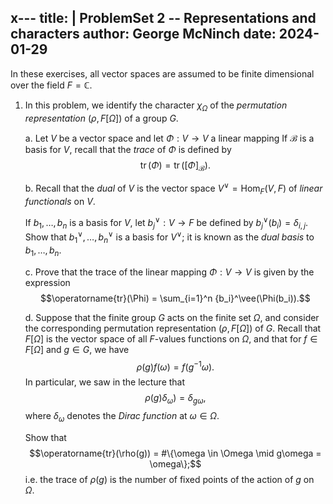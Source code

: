 x---
title: |
 ProblemSet 2 -- Representations and characters
author: George McNinch
date: 2024-01-29
---

In these exercises, all vector spaces are assumed to be finite
dimensional over the field $F = \mathbb{C}$.

1. In this problem, we identify the character $\chi_\Omega$ of the
   *permutation representation* $(\rho,F[\Omega])$ of a group $G$.
   

   a. Let $V$ be a vector space and let $\Phi:V \to V$ a linear mapping
      If $\mathcal{B}$ is a basis for $V$, recall that the *trace* of $\Phi$
	  is defined by
	  $$\operatorname{tr}(\Phi) = \operatorname{tr}([\Phi]_\mathcal{B}).$$
	  

   b. Recall that the *dual* of $V$ is the vector space $V^\vee =
      \operatorname{Hom}_F(V,F)$ of *linear functionals* on $V$.
	  
	  If $b_1,\dots,b_n$ is a basis for $V$, let ${b_j}^\vee:V \to F$ be
	  defined by ${b_j}^\vee(b_i) = \delta_{i,j}$. Show that
	  ${b_1}^\vee,\dots,{b_n}^\vee$ is a basis for $V^\vee$; it is known as
	  the *dual basis* to $b_1,\dots,b_n$.
	  
   c. Prove that the trace of the linear mapping $\Phi:V \to V$ is
      given by the expression $$\operatorname{tr}(\Phi) = \sum_{i=1}^n
      {b_i}^\vee(\Phi(b_i)).$$
	  
   d. Suppose that the finite group $G$ acts on the finite set
      $\Omega$, and consider the corresponding permutation
      representation $(\rho,F[\Omega])$ of $G$. Recall that
      $F[\Omega]$ is the vector space of all $F$-values functions on
      $\Omega$, and that for $f \in F[\Omega]$ and $g \in G$, we have
      $$\rho(g)f(\omega) = f(g^{-1}\omega).$$
	  In particular, we saw in the lecture that
	  $$\rho(g)\delta_\omega) = \delta_{g\omega},$$
	  where $\delta_\omega$ denotes the *Dirac function* at $\omega \in \Omega$.
	  
	  Show that $$\operatorname{tr}(\rho(g)) = #\{\omega \in \Omega
	  \mid g\omega = \omega\};$$ i.e. the trace of $\rho(g)$ is the
	  number of fixed points of the action of $g$ on $\Omega$.
	  

